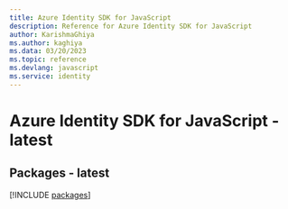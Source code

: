 ```yaml
---
title: Azure Identity SDK for JavaScript
description: Reference for Azure Identity SDK for JavaScript
author: KarishmaGhiya
ms.author: kaghiya
ms.data: 03/20/2023
ms.topic: reference
ms.devlang: javascript
ms.service: identity
---
```

# Azure Identity SDK for JavaScript - latest
## Packages - latest
[!INCLUDE [packages](identity-index.md)]